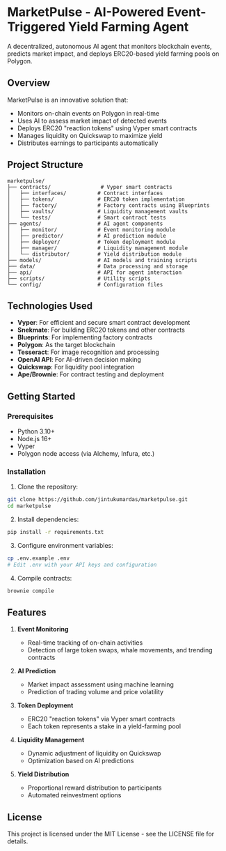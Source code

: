 # MarketPulse - AI-Powered Event-Triggered Yield Farming Agent

A decentralized, autonomous AI agent that monitors blockchain events, predicts market impact, and deploys ERC20-based yield farming pools on Polygon.

## Overview

MarketPulse is an innovative solution that:
- Monitors on-chain events on Polygon in real-time
- Uses AI to assess market impact of detected events
- Deploys ERC20 "reaction tokens" using Vyper smart contracts
- Manages liquidity on Quickswap to maximize yield
- Distributes earnings to participants automatically

## Project Structure

```
marketpulse/
├── contracts/                # Vyper smart contracts
│   ├── interfaces/          # Contract interfaces
│   ├── tokens/              # ERC20 token implementation
│   ├── factory/             # Factory contracts using Blueprints
│   ├── vaults/              # Liquidity management vaults
│   └── tests/               # Smart contract tests
├── agents/                  # AI agent components
│   ├── monitor/             # Event monitoring module
│   ├── predictor/           # AI prediction module
│   ├── deployer/            # Token deployment module
│   ├── manager/             # Liquidity management module
│   └── distributor/         # Yield distribution module
├── models/                  # AI models and training scripts
├── data/                    # Data processing and storage
├── api/                     # API for agent interaction
├── scripts/                 # Utility scripts
└── config/                  # Configuration files
```

## Technologies Used

- **Vyper**: For efficient and secure smart contract development
- **Snekmate**: For building ERC20 tokens and other contracts
- **Blueprints**: For implementing factory contracts
- **Polygon**: As the target blockchain
- **Tesseract**: For image recognition and processing
- **OpenAI API**: For AI-driven decision making
- **Quickswap**: For liquidity pool integration
- **Ape/Brownie**: For contract testing and deployment

## Getting Started

### Prerequisites

- Python 3.10+
- Node.js 16+
- Vyper
- Polygon node access (via Alchemy, Infura, etc.)

### Installation

1. Clone the repository:
```bash
git clone https://github.com/jintukumardas/marketpulse.git
cd marketpulse
```

2. Install dependencies:
```bash
pip install -r requirements.txt
```

3. Configure environment variables:
```bash
cp .env.example .env
# Edit .env with your API keys and configuration
```

4. Compile contracts:
```bash
brownie compile
```

## Features

1. **Event Monitoring**
   - Real-time tracking of on-chain activities
   - Detection of large token swaps, whale movements, and trending contracts

2. **AI Prediction**
   - Market impact assessment using machine learning
   - Prediction of trading volume and price volatility

3. **Token Deployment**
   - ERC20 "reaction tokens" via Vyper smart contracts
   - Each token represents a stake in a yield-farming pool

4. **Liquidity Management**
   - Dynamic adjustment of liquidity on Quickswap
   - Optimization based on AI predictions

5. **Yield Distribution**
   - Proportional reward distribution to participants
   - Automated reinvestment options

## License

This project is licensed under the MIT License - see the LICENSE file for details.